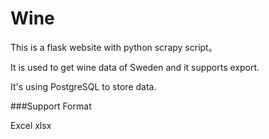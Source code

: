 # Wine

This is a flask website with python scrapy script。

It is used to get wine data of Sweden and it supports export.

It's using PostgreSQL to store data.

###Support Format

Excel xlsx
